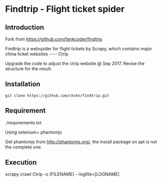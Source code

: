 # Findtrip - Flight ticket spider

## Introduction
Fork from https://github.com/fankcoder/findtrip

Findtrip is a webspider for flight tickets by Scrapy, which contains major china ticket websites ---- Ctrip

Upgrade the code to adjust the ctrip website @ Sep 2017. Revise the structure for the result.

## Installation
```
git clone https://github.com/chckn/findtrip.git
```

## Requirement
./requirements.txt

Using selenium+ phantomjs

Get phantomjs from http://phantomjs.org/, the install package on apt is not the complete one.


## Execution

scrapy crawl Ctrip -o [FILENAME] --logfile=[LOGNAME]


